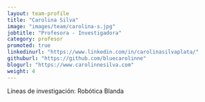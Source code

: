 ```yaml
---
layout: team-profile
title: "Carolina Silva"
image: "images/team/carolina-s.jpg"
jobtitle: "Profesora - Investigadora"
category: profesor
promoted: true
linkedinurl: "https://www.linkedin.com/in/carolinasilvaplata/"
githuburl: "https://github.com/bluecarolinne"
blogurl: "https://www.carolinnesilva.com"
weight: 4
---
```


Líneas de investigación: Robótica Blanda
